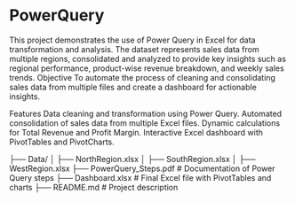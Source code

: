 # PowerQuery
This project demonstrates the use of Power Query in Excel for data transformation and analysis. The dataset represents sales data from multiple regions, consolidated and analyzed to provide key insights such as regional performance, product-wise revenue breakdown, and weekly sales trends.
Objective
To automate the process of cleaning and consolidating sales data from multiple files and create a dashboard for actionable insights.

Features
Data cleaning and transformation using Power Query.
Automated consolidation of sales data from multiple Excel files.
Dynamic calculations for Total Revenue and Profit Margin.
Interactive Excel dashboard with PivotTables and PivotCharts.

├── Data/
│   ├── NorthRegion.xlsx
│   ├── SouthRegion.xlsx
│   ├── WestRegion.xlsx
├── PowerQuery_Steps.pdf  # Documentation of Power Query steps
├── Dashboard.xlsx        # Final Excel file with PivotTables and charts
├── README.md             # Project description
